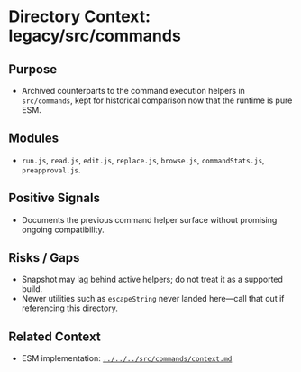 # Directory Context: legacy/src/commands

## Purpose
- Archived counterparts to the command execution helpers in `src/commands`, kept for historical comparison now that the runtime is pure ESM.

## Modules
- `run.js`, `read.js`, `edit.js`, `replace.js`, `browse.js`, `commandStats.js`, `preapproval.js`.

## Positive Signals
- Documents the previous command helper surface without promising ongoing compatibility.

## Risks / Gaps
- Snapshot may lag behind active helpers; do not treat it as a supported build.
- Newer utilities such as `escapeString` never landed here—call that out if referencing this directory.

## Related Context
- ESM implementation: [`../../../src/commands/context.md`](../../../src/commands/context.md)
